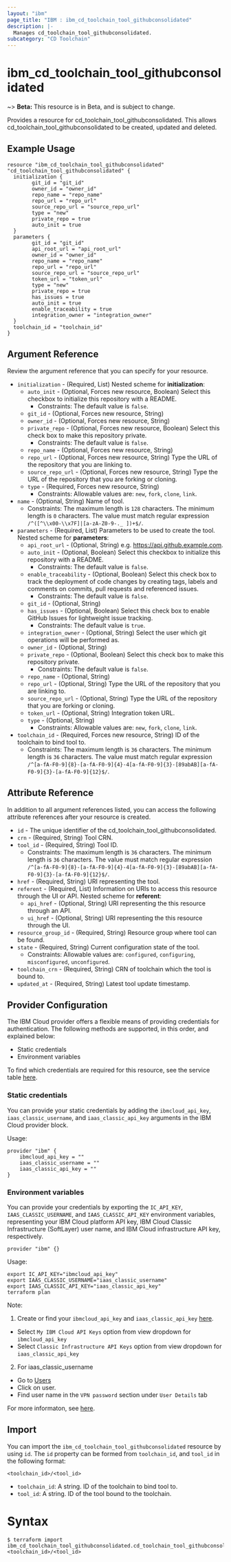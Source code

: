 ```yaml
---
layout: "ibm"
page_title: "IBM : ibm_cd_toolchain_tool_githubconsolidated"
description: |-
  Manages cd_toolchain_tool_githubconsolidated.
subcategory: "CD Toolchain"
---
```


# ibm_cd_toolchain_tool_githubconsolidated

~> **Beta:** This resource is in Beta, and is subject to change.

Provides a resource for cd_toolchain_tool_githubconsolidated. This allows cd_toolchain_tool_githubconsolidated to be created, updated and deleted.

## Example Usage

```hcl
resource "ibm_cd_toolchain_tool_githubconsolidated" "cd_toolchain_tool_githubconsolidated" {
  initialization {
		git_id = "git_id"
		owner_id = "owner_id"
		repo_name = "repo_name"
		repo_url = "repo_url"
		source_repo_url = "source_repo_url"
		type = "new"
		private_repo = true
		auto_init = true
  }
  parameters {
		git_id = "git_id"
		api_root_url = "api_root_url"
		owner_id = "owner_id"
		repo_name = "repo_name"
		repo_url = "repo_url"
		source_repo_url = "source_repo_url"
		token_url = "token_url"
		type = "new"
		private_repo = true
		has_issues = true
		auto_init = true
		enable_traceability = true
		integration_owner = "integration_owner"
  }
  toolchain_id = "toolchain_id"
}
```

## Argument Reference

Review the argument reference that you can specify for your resource.

* `initialization` - (Required, List) 
Nested scheme for **initialization**:
	* `auto_init` - (Optional, Forces new resource, Boolean) Select this checkbox to initialize this repository with a README.
	  * Constraints: The default value is `false`.
	* `git_id` - (Optional, Forces new resource, String)
	* `owner_id` - (Optional, Forces new resource, String)
	* `private_repo` - (Optional, Forces new resource, Boolean) Select this check box to make this repository private.
	  * Constraints: The default value is `false`.
	* `repo_name` - (Optional, Forces new resource, String)
	* `repo_url` - (Optional, Forces new resource, String) Type the URL of the repository that you are linking to.
	* `source_repo_url` - (Optional, Forces new resource, String) Type the URL of the repository that you are forking or cloning.
	* `type` - (Required, Forces new resource, String)
	  * Constraints: Allowable values are: `new`, `fork`, `clone`, `link`.
* `name` - (Optional, String) Name of tool.
  * Constraints: The maximum length is `128` characters. The minimum length is `0` characters. The value must match regular expression `/^([^\\x00-\\x7F]|[a-zA-Z0-9-._ ])+$/`.
* `parameters` - (Required, List) Parameters to be used to create the tool.
Nested scheme for **parameters**:
	* `api_root_url` - (Optional, String) e.g. https://api.github.example.com.
	* `auto_init` - (Optional, Boolean) Select this checkbox to initialize this repository with a README.
	  * Constraints: The default value is `false`.
	* `enable_traceability` - (Optional, Boolean) Select this check box to track the deployment of code changes by creating tags, labels and comments on commits, pull requests and referenced issues.
	  * Constraints: The default value is `false`.
	* `git_id` - (Optional, String)
	* `has_issues` - (Optional, Boolean) Select this check box to enable GitHub Issues for lightweight issue tracking.
	  * Constraints: The default value is `true`.
	* `integration_owner` - (Optional, String) Select the user which git operations will be performed as.
	* `owner_id` - (Optional, String)
	* `private_repo` - (Optional, Boolean) Select this check box to make this repository private.
	  * Constraints: The default value is `false`.
	* `repo_name` - (Optional, String)
	* `repo_url` - (Optional, String) Type the URL of the repository that you are linking to.
	* `source_repo_url` - (Optional, String) Type the URL of the repository that you are forking or cloning.
	* `token_url` - (Optional, String) Integration token URL.
	* `type` - (Optional, String)
	  * Constraints: Allowable values are: `new`, `fork`, `clone`, `link`.
* `toolchain_id` - (Required, Forces new resource, String) ID of the toolchain to bind tool to.
  * Constraints: The maximum length is `36` characters. The minimum length is `36` characters. The value must match regular expression `/^[a-fA-F0-9]{8}-[a-fA-F0-9]{4}-4[a-fA-F0-9]{3}-[89abAB][a-fA-F0-9]{3}-[a-fA-F0-9]{12}$/`.

## Attribute Reference

In addition to all argument references listed, you can access the following attribute references after your resource is created.

* `id` - The unique identifier of the cd_toolchain_tool_githubconsolidated.
* `crn` - (Required, String) Tool CRN.
* `tool_id` - (Required, String) Tool ID.
  * Constraints: The maximum length is `36` characters. The minimum length is `36` characters. The value must match regular expression `/^[a-fA-F0-9]{8}-[a-fA-F0-9]{4}-4[a-fA-F0-9]{3}-[89abAB][a-fA-F0-9]{3}-[a-fA-F0-9]{12}$/`.
* `href` - (Required, String) URI representing the tool.
* `referent` - (Required, List) Information on URIs to access this resource through the UI or API.
Nested scheme for **referent**:
	* `api_href` - (Optional, String) URI representing the this resource through an API.
	* `ui_href` - (Optional, String) URI representing the this resource through the UI.
* `resource_group_id` - (Required, String) Resource group where tool can be found.
* `state` - (Required, String) Current configuration state of the tool.
  * Constraints: Allowable values are: `configured`, `configuring`, `misconfigured`, `unconfigured`.
* `toolchain_crn` - (Required, String) CRN of toolchain which the tool is bound to.
* `updated_at` - (Required, String) Latest tool update timestamp.

## Provider Configuration

The IBM Cloud provider offers a flexible means of providing credentials for authentication. The following methods are supported, in this order, and explained below:

- Static credentials
- Environment variables

To find which credentials are required for this resource, see the service table [here](https://cloud.ibm.com/docs/ibm-cloud-provider-for-terraform?topic=ibm-cloud-provider-for-terraform-provider-reference#required-parameters).

### Static credentials

You can provide your static credentials by adding the `ibmcloud_api_key`, `iaas_classic_username`, and `iaas_classic_api_key` arguments in the IBM Cloud provider block.

Usage:
```
provider "ibm" {
    ibmcloud_api_key = ""
    iaas_classic_username = ""
    iaas_classic_api_key = ""
}
```

### Environment variables

You can provide your credentials by exporting the `IC_API_KEY`, `IAAS_CLASSIC_USERNAME`, and `IAAS_CLASSIC_API_KEY` environment variables, representing your IBM Cloud platform API key, IBM Cloud Classic Infrastructure (SoftLayer) user name, and IBM Cloud infrastructure API key, respectively.

```
provider "ibm" {}
```

Usage:
```
export IC_API_KEY="ibmcloud_api_key"
export IAAS_CLASSIC_USERNAME="iaas_classic_username"
export IAAS_CLASSIC_API_KEY="iaas_classic_api_key"
terraform plan
```

Note:

1. Create or find your `ibmcloud_api_key` and `iaas_classic_api_key` [here](https://cloud.ibm.com/iam/apikeys).
  - Select `My IBM Cloud API Keys` option from view dropdown for `ibmcloud_api_key`
  - Select `Classic Infrastructure API Keys` option from view dropdown for `iaas_classic_api_key`
2. For iaas_classic_username
  - Go to [Users](https://cloud.ibm.com/iam/users)
  - Click on user.
  - Find user name in the `VPN password` section under `User Details` tab

For more informaton, see [here](https://registry.terraform.io/providers/IBM-Cloud/ibm/latest/docs#authentication).

## Import

You can import the `ibm_cd_toolchain_tool_githubconsolidated` resource by using `id`.
The `id` property can be formed from `toolchain_id`, and `tool_id` in the following format:

```
<toolchain_id>/<tool_id>
```
* `toolchain_id`: A string. ID of the toolchain to bind tool to.
* `tool_id`: A string. ID of the tool bound to the toolchain.

# Syntax
```
$ terraform import ibm_cd_toolchain_tool_githubconsolidated.cd_toolchain_tool_githubconsolidated <toolchain_id>/<tool_id>
```
